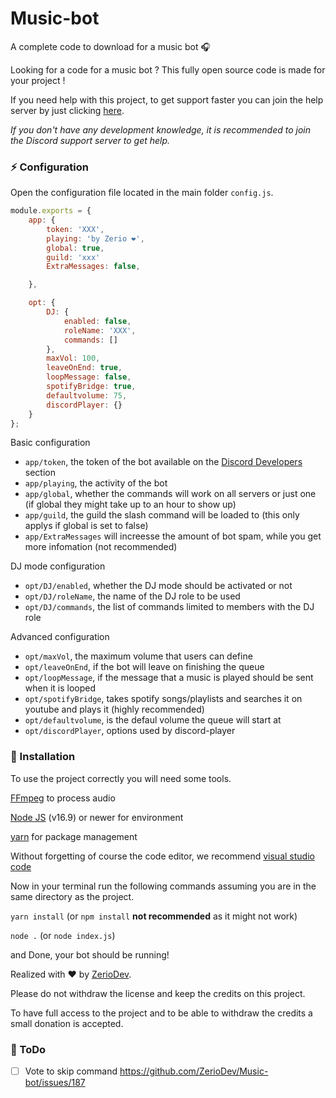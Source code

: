 # Music-bot

A complete code to download for a music bot 🎧

Looking for a code for a music bot ? This fully open source code is made for your project !

If you need help with this project, to get support faster you can join the help server by just clicking [here](https://discord.gg/5cGSYV8ZZj).

*If you don't have any development knowledge, it is recommended to join the Discord support server to get help.*

### ⚡ Configuration

Open the configuration file located in the main folder `config.js`.

```js
module.exports = {
    app: {
        token: 'XXX',
        playing: 'by Zerio ❤️',
        global: true,
        guild: 'xxx'
        ExtraMessages: false,

    },

    opt: {
        DJ: {
            enabled: false,
            roleName: 'XXX',
            commands: []
        },
        maxVol: 100,
        leaveOnEnd: true,
        loopMessage: false,
        spotifyBridge: true,
        defaultvolume: 75,
        discordPlayer: {}
    }
};
```

Basic configuration

- `app/token`, the token of the bot available on the [Discord Developers](https://discordapp.com/developers/applications) section
- `app/playing`, the activity of the bot
- `app/global`, whether the commands will work on all servers or just one (if global they might take up to an hour to show up)
- `app/guild`, the guild the slash command will be loaded to (this only applys if global is set to false)
- `app/ExtraMessages` will increesse the amount of bot spam, while you get more infomation (not recommended) 

DJ mode configuration

- `opt/DJ/enabled`, whether the DJ mode should be activated or not 
- `opt/DJ/roleName`, the name of the DJ role to be used
- `opt/DJ/commands`, the list of commands limited to members with the DJ role

Advanced configuration

- `opt/maxVol`, the maximum volume that users can define
- `opt/leaveOnEnd`,  if the bot will leave on finishing the queue
- `opt/loopMessage`, if the message that a music is played should be sent when it is looped
- `opt/spotifyBridge`, takes spotify songs/playlists and searches it on youtube and plays it (highly recommended)
- `opt/defaultvolume`, is the defaul volume the queue will start at
- `opt/discordPlayer`, options used by discord-player

### 📑 Installation

To use the project correctly you will need some tools.

[FFmpeg](https://www.ffmpeg.org) to process audio

[Node JS](https://nodejs.org/en/) (v16.9) or newer for environment

[yarn](https://yarnpkg.com/getting-started/usage) for package management

Without forgetting of course the code editor, we recommend [visual studio code](https://code.visualstudio.com/) 

Now in your terminal run the following commands assuming you are in the same directory as the project.

`yarn install` (or `npm install` **not recommended** as it might not work)

`node .` (or `node index.js`)

and Done, your bot should be running!

Realized with ❤️ by [ZerioDev](https://github.com/ZerioDev).

Please do not withdraw the license and keep the credits on this project. 

To have full access to the project and to be able to withdraw the credits a small donation is accepted. 

### 📝 ToDo 


-  [ ] Vote to skip command https://github.com/ZerioDev/Music-bot/issues/187
